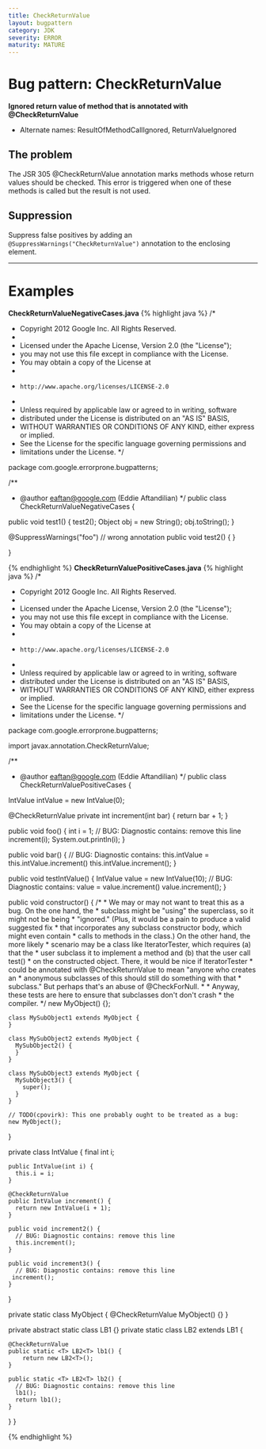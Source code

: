 ```yaml
---
title: CheckReturnValue
layout: bugpattern
category: JDK
severity: ERROR
maturity: MATURE
---
```


# Bug pattern: CheckReturnValue
__Ignored return value of method that is annotated with @CheckReturnValue__
  * Alternate names: ResultOfMethodCallIgnored, ReturnValueIgnored
## The problem
The JSR 305 @CheckReturnValue annotation marks methods whose return values should be checked.  This error is triggered when one of these methods is called but the result is not used.

## Suppression
Suppress false positives by adding an `@SuppressWarnings("CheckReturnValue")` annotation to the enclosing element.

----------

# Examples
__CheckReturnValueNegativeCases.java__
{% highlight java %}
/*
 * Copyright 2012 Google Inc. All Rights Reserved.
 *
 * Licensed under the Apache License, Version 2.0 (the "License");
 * you may not use this file except in compliance with the License.
 * You may obtain a copy of the License at
 *
 *     http://www.apache.org/licenses/LICENSE-2.0
 *
 * Unless required by applicable law or agreed to in writing, software
 * distributed under the License is distributed on an "AS IS" BASIS,
 * WITHOUT WARRANTIES OR CONDITIONS OF ANY KIND, either express or implied.
 * See the License for the specific language governing permissions and
 * limitations under the License.
 */

package com.google.errorprone.bugpatterns;

/**
 * @author eaftan@google.com (Eddie Aftandilian)
 */
public class CheckReturnValueNegativeCases {
  
  public void test1() {
    test2();
    Object obj = new String();
    obj.toString();
  }
  
  @SuppressWarnings("foo")  // wrong annotation
  public void test2() { 
  }
  
}

{% endhighlight %}
__CheckReturnValuePositiveCases.java__
{% highlight java %}
/*
 * Copyright 2012 Google Inc. All Rights Reserved.
 *
 * Licensed under the Apache License, Version 2.0 (the "License");
 * you may not use this file except in compliance with the License.
 * You may obtain a copy of the License at
 *
 *     http://www.apache.org/licenses/LICENSE-2.0
 *
 * Unless required by applicable law or agreed to in writing, software
 * distributed under the License is distributed on an "AS IS" BASIS,
 * WITHOUT WARRANTIES OR CONDITIONS OF ANY KIND, either express or implied.
 * See the License for the specific language governing permissions and
 * limitations under the License.
 */

package com.google.errorprone.bugpatterns;

import javax.annotation.CheckReturnValue;

/**
 * @author eaftan@google.com (Eddie Aftandilian)
 */
public class CheckReturnValuePositiveCases {
  
  IntValue intValue = new IntValue(0);
  
  @CheckReturnValue
  private int increment(int bar) {
    return bar + 1;
  }
  
  public void foo() {
    int i = 1;
    // BUG: Diagnostic contains: remove this line
    increment(i);
    System.out.println(i);
  }
  
  public void bar() {
    // BUG: Diagnostic contains: this.intValue = this.intValue.increment()
    this.intValue.increment();
  }
  
  public void testIntValue() {
    IntValue value = new IntValue(10);
    // BUG: Diagnostic contains: value = value.increment()
    value.increment();
  }

  public void constructor() {
    /*
     * We may or may not want to treat this as a bug. On the one hand, the
     * subclass might be "using" the superclass, so it might not be being
     * "ignored." (Plus, it would be a pain to produce a valid suggested fix
     * that incorporates any subclass constructor body, which might even contain
     * calls to methods in the class.) On the other hand, the more likely
     * scenario may be a class like IteratorTester, which requires (a) that the
     * user subclass it to implement a method and (b) that the user call test()
     * on the constructed object. There, it would be nice if IteratorTester
     * could be annotated with @CheckReturnValue to mean "anyone who creates an
     * anonymous subclasses of this should still do something with that
     * subclass." But perhaps that's an abuse of @CheckForNull.
     *
     * Anyway, these tests are here to ensure that subclasses don't don't crash
     * the compiler.
     */
    new MyObject() {};

    class MySubObject1 extends MyObject {
    }

    class MySubObject2 extends MyObject {
      MySubObject2() {
      }
    }

    class MySubObject3 extends MyObject {
      MySubObject3() {
        super();
      }
    }

    // TODO(cpovirk): This one probably ought to be treated as a bug:
    new MyObject();
  }
  
  private class IntValue {
    final int i;
    
    public IntValue(int i) {
      this.i = i;
    }
    
    @CheckReturnValue
    public IntValue increment() {
      return new IntValue(i + 1);
    }
    
    public void increment2() {
      // BUG: Diagnostic contains: remove this line
      this.increment();
    }
    
    public void increment3() {
      // BUG: Diagnostic contains: remove this line
     increment();
    }
  }

  private static class MyObject {
    @CheckReturnValue
    MyObject() {}
  }

  private abstract static class LB1<A> {}
  private static class LB2<A> extends LB1<A> {
    
    @CheckReturnValue
    public static <T> LB2<T> lb1() {
        return new LB2<T>();
    }
    
    public static <T> LB2<T> lb2() {
      // BUG: Diagnostic contains: remove this line
      lb1();
      return lb1();
    }
  }
}

{% endhighlight %}
